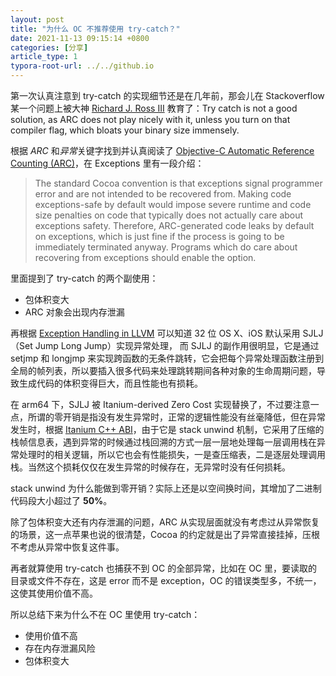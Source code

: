 ```yaml
---
layout: post
title: "为什么 OC 不推荐使用 try-catch？"
date: 2021-11-13 09:15:14 +0800
categories: [分享]
article_type: 1
typora-root-url: ../../github.io
---
```


第一次认真注意到 try-catch 的实现细节还是在几年前，那会儿在 Stackoverflow 某一个问题上被大神 [Richard J. Ross III](https://stackoverflow.com/users/427309/richard-j-ross-iii) 教育了：Try catch is not a good solution, as ARC does not play nicely with it, unless you turn on that compiler flag, which bloats your binary size immensely.

根据 *ARC* 和*异常*关键字找到并认真阅读了 [Objective-C Automatic Reference Counting (ARC)](https://clang.llvm.org/docs/AutomaticReferenceCounting.html#objective-c-automatic-reference-counting-arc)，在 Exceptions 里有一段介绍：

> The standard Cocoa convention is that exceptions signal programmer error and are not intended to be recovered from. Making code exceptions-safe by default would impose severe runtime and code size penalties on code that typically does not actually care about exceptions safety. Therefore, ARC-generated code leaks by default on exceptions, which is just fine if the process is going to be immediately terminated anyway. Programs which do care about recovering from exceptions should enable the option.

里面提到了 try-catch 的两个副使用：

- 包体积变大
- ARC 对象会出现内存泄漏

再根据 [Exception Handling in LLVM](https://llvm.org/docs/ExceptionHandling.html) 可以知道 32 位 OS X、iOS 默认采用 SJLJ（Set Jump Long Jump）实现异常处理， 而 SJLJ 的副作用很明显，它是通过 setjmp 和 longjmp 来实现跨函数的无条件跳转，它会把每个异常处理函数注册到全局的帧列表，所以要插入很多代码来处理跳转期间各种对象的生命周期问题，导致生成代码的体积变得巨大，而且性能也有损耗。

在 arm64 下，SJLJ 被 Itanium-derived Zero Cost 实现替换了，不过要注意一点，所谓的零开销是指没有发生异常时，正常的逻辑性能没有丝毫降低，但在异常发生时，根据 [Itanium C++ ABI](https://itanium-cxx-abi.github.io/cxx-abi/abi-eh.html)，由于它是 stack unwind 机制，它采用了压缩的栈帧信息表，遇到异常的时候通过栈回溯的方式一层一层地处理每一层调用栈在异常处理时的相关逻辑，所以它也会有性能损失，一是查压缩表，二是逐层处理调用栈。当然这个损耗仅仅在发生异常的时候存在，无异常时没有任何损耗。

stack unwind 为什么能做到零开销？实际上还是以空间换时间，其增加了二进制代码段大小超过了 **50%**。

除了包体积变大还有内存泄漏的问题，ARC 从实现层面就没有考虑过从异常恢复的场景，这一点苹果也说的很清楚，Cocoa 的约定就是出了异常直接挂掉，压根不考虑从异常中恢复这件事。

再者就算使用 try-catch 也捕获不到 OC 的全部异常，比如在 OC 里，要读取的目录或文件不存在，这是 error 而不是 exception，OC 的错误类型多，不统一，这使其使用价值不高。

所以总结下来为什么不在 OC 里使用 try-catch：

- 使用价值不高
- 存在内存泄漏风险
- 包体积变大
